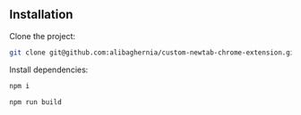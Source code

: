 ## Installation

Clone the project:

```bash
git clone git@github.com:alibaghernia/custom-newtab-chrome-extension.git
```

Install dependencies:

```bash
npm i
```

```bash
npm run build
```
